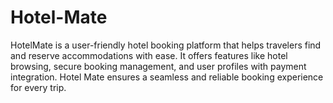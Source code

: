 # Hotel-Mate
HotelMate is a user-friendly hotel booking platform that helps travelers find and reserve accommodations with ease. It offers features like hotel browsing, secure booking management, and user profiles with payment integration. Hotel Mate ensures a seamless and reliable booking experience for every trip.
